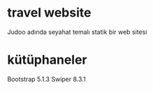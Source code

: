 # travel website

Judoo adında seyahat temalı statik bir web sitesi

# kütüphaneler

Bootstrap 5.1.3
Swiper 8.3.1

